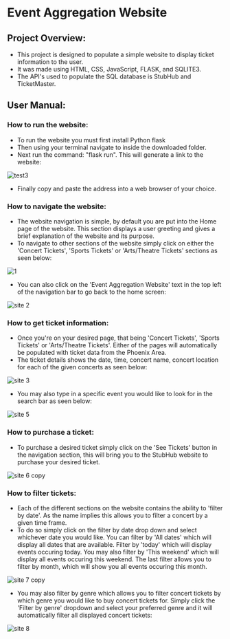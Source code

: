 # Event Aggregation Website

## Project Overview:
- This project is designed to populate a simple website to display ticket information to the user. 
- It was made using HTML, CSS, JavaScript, FLASK, and SQLITE3. 
- The API's used to populate the SQL database is StubHub and TicketMaster.

## User Manual:

### How to run the website:
- To run the website you must first install Python flask
- Then using your terminal navigate to inside the downloaded folder.
- Next run the command: "flask run". This will generate a link to the website:

![test3](https://github.com/Aften/Phase3/assets/34137769/c6ea6d70-2cee-48d7-a7b3-f0e7f42c2cd5)

- Finally copy and paste the address into a web browser of your choice.
  
### How to navigate the website:
- The website navigation is simple, by default you are put into the Home page of the website. This section displays a user greeting and gives a brief explanation of the website and its purpose.
- To navigate to other sections of the website simply click on either the 'Concert Tickets', 'Sports Tickets' or 'Arts/Theatre Tickets' sections as seen below:

![1](https://github.com/Aften/Phase3/assets/34137769/49680838-7143-4385-8931-900faf8f3edb)

- You can also click on the 'Event Aggregation Website' text in the top left of the navigation bar to go back to the home screen:

![site 2](https://github.com/Aften/Phase3/assets/34137769/79f4ce14-9510-4cde-8db9-d55a0cbd25c5)

### How to get ticket information:
- Once you're on your desired page, that being 'Concert Tickets', 'Sports Tickets' or 'Arts/Theatre Tickets'. Either of the pages will automatically be populated with ticket data from the Phoenix Area.
- The ticket details shows the date, time, concert name, concert location for each of the given concerts as seen below:
  
![site 3](https://github.com/Aften/Phase3/assets/34137769/0cd2d1ab-9a11-4aba-a932-5188f53f5484)

- You may also type in a specific event you would like to look for in the search bar as seen below:
  
![site 5](https://github.com/Aften/Phase3/assets/34137769/f688c9fe-e94f-4367-80be-1374d3194a61)

### How to purchase a ticket:
- To purchase a desired ticket simply click on the 'See Tickets' button in the navigation section, this will bring you to the StubHub website to purchase your desired ticket.

![site 6 copy](https://github.com/Aften/Phase3/assets/34137769/d0039b76-df20-4431-8bf5-6fbf4dafabdb)

### How to filter tickets:
- Each of the different sections on the website contains the ability to 'filter by date'. As the name implies this allows you to filter a concert by a given time frame.
- To do so simply click on the filter by date drop down and select whichever date you would like. You can filter by 'All dates' which will display all dates that are available. Filter by 'today' which will display events occuring today. You may also filter by 'This weekend' which will display all events occuring this weekend. The last filter allows you to filter by month, which will show you all events occuring this month.

![site 7 copy](https://github.com/Aften/Phase3/assets/34137769/a41d52ed-9633-4bde-9d9a-6ae1a07d0708)

- You may also filter by genre which allows you to filter concert tickets by which genre you would like to buy concert tickets for. Simply click the 'Filter by genre' dropdown and select your preferred genre and it will automatically filter all displayed concert tickets:

![site 8](https://github.com/Aften/Phase3/assets/34137769/8e2219c4-2f05-4d7b-b7eb-87b5d30cf4bf)
